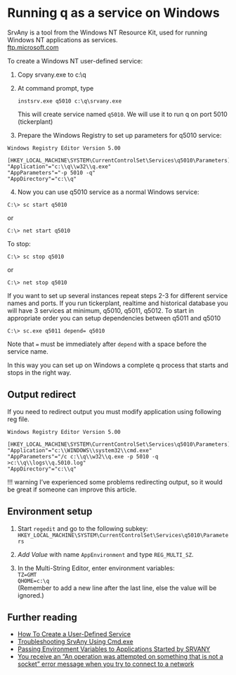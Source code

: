 # Running q as a service on Windows

SrvAny is a tool from the Windows NT Resource Kit, used for running Windows NT applications as services.  
<i class="fa fa-download"></i> [ftp.microsoft.com](ftp://ftp.microsoft.com/bussys/winnt/winnt-public/reskit/nt40/i386/srvany_x86.exe)

To create a Windows NT user-defined service: 

1. Copy srvany.exe to c:\\q 

2. At command prompt, type
    ```dos
    instsrv.exe q5010 c:\q\srvany.exe
    ```
    This will create service named `q5010`. We will use it to run q on port 5010 (tickerplant)

3. Prepare the Windows Registry to set up parameters for q5010 service:
```
Windows Registry Editor Version 5.00

[HKEY_LOCAL_MACHINE\SYSTEM\CurrentControlSet\Services\q5010\Parameters]
"Application"="c:\\q\\w32\\q.exe"
"AppParameters"="-p 5010 -q"
"AppDirectory"="c:\\q"
```

4. Now you can use q5010 service as a normal Windows service:
```dos
C:\> sc start q5010
```
or
```dos
C:\> net start q5010
```
To stop:
```dos
C:\> sc stop q5010
```
or
```dos
C:\> net stop q5010
```


If you want to set up several instances repeat steps 2-3 for different service names and ports. If you run tickerplant, realtime and historical database you will have 3 services at minimum, q5010, q5011, q5012. To start in appropriate order you can setup dependencies between q5011 and q5010
```dos
C:\> sc.exe q5011 depend= q5010
```
Note that `=` must be immediately after `depend` with a space before the service name.

In this way you can set up on Windows a complete q process that starts and stops in the right way.


## Output redirect

If you need to redirect output you must modify application using following reg file.
```
Windows Registry Editor Version 5.00

[HKEY_LOCAL_MACHINE\SYSTEM\CurrentControlSet\Services\q5010\Parameters]
"Application"="c:\\WINDOWS\\system32\\cmd.exe"
"AppParameters"="/c c:\\q\\w32\\q.exe -p 5010 -q >c:\\q\\logs\\q.5010.log"
"AppDirectory"="c:\\q"
```

!!! warning
    I’ve experienced some problems redirecting output, so it would be great if someone can improve this article. 


## Environment setup

1. Start `regedit` and go to the following subkey: 
`HKEY_LOCAL_MACHINE\SYSTEM\CurrentControlSet\Services\q5010\Parameters` 


2. _Add Value_ with name `AppEnvironment` and type `REG_MULTI_SZ`. 


3. In the Multi-String Editor, enter environment variables:  
`TZ=GMT`  
`QHOME=c:\q`  
(Remember to add a new line after the last line, else the value will be ignored.)


## <i class="fa fa-hand-o-right"></i> Further reading

- [How To Create a User-Defined Service](http://support.microsoft.com/kb/137890)
- [Troubleshooting SrvAny Using Cmd.exe](http://support.microsoft.com/kb/152460)
- [Passing Environment Variables to Applications Started by SRVANY](http://support.microsoft.com/kb/197178)
- [You receive an “An operation was attempted on something that is not a socket” error message when you try to connect to a network](http://support.microsoft.com/kb/817571)
